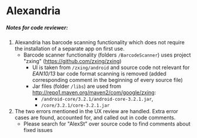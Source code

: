 # Alexandria

##### Notes for code reviewer:

1. Alexandria has barcode scanning functionality which does not require the installation of a separate app on first use.
   * Barcode scanner functionality (folders `/BarcodeScanner`) uses project "zxing" (https://github.com/zxing/zxing)
     * UI is taken from `/zxing/android` and source code not relevant for _EAN10/13_ bar code format scanning is removed 
	      (added corresponding comment in the beginning of every source file)
     * Jar files (folder `/libs`) are used from http://repo1.maven.org/maven2/com/google/zxing:
       - `/android-core/3.2.1/android-core-3.2.1.jar`, 
       - `/core/3.2.1/core-3.2.1.jar`
2. The two errors mentioned in the UX review are handled. Extra error cases are found, accounted for, and called out in code comments. 
   * Please search for "AlexSt" over source code to find comments about fixed issues
